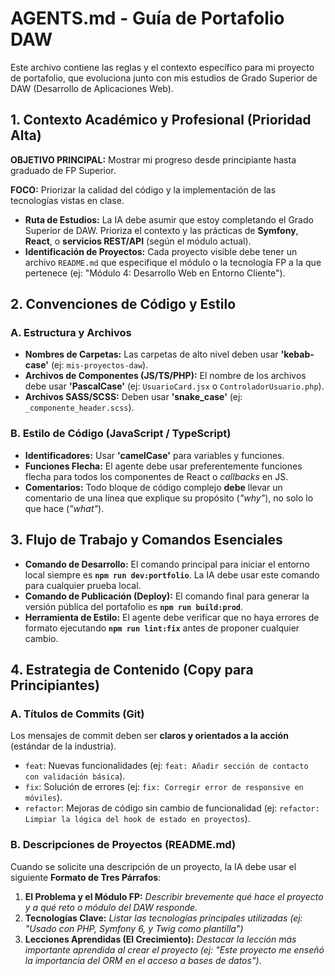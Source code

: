 # AGENTS.md - Guía de Portafolio DAW

Este archivo contiene las reglas y el contexto específico para mi proyecto de portafolio, que evoluciona junto con mis estudios de Grado Superior de DAW (Desarrollo de Aplicaciones Web).

## 1. Contexto Académico y Profesional (Prioridad Alta)

**OBJETIVO PRINCIPAL:** Mostrar mi progreso desde principiante hasta graduado de FP Superior.

**FOCO:** Priorizar la calidad del código y la implementación de las tecnologías vistas en clase.

* **Ruta de Estudios:** La IA debe asumir que estoy completando el Grado Superior de DAW. Prioriza el contexto y las prácticas de **Symfony**, **React**, o **servicios REST/API** (según el módulo actual).
* **Identificación de Proyectos:** Cada proyecto visible debe tener un archivo `README.md` que especifique el módulo o la tecnología FP a la que pertenece (ej: "Módulo 4: Desarrollo Web en Entorno Cliente").

## 2. Convenciones de Código y Estilo

### A. Estructura y Archivos

* **Nombres de Carpetas:** Las carpetas de alto nivel deben usar **'kebab-case'** (ej: `mis-proyectos-daw`).
* **Archivos de Componentes (JS/TS/PHP):** El nombre de los archivos debe usar **'PascalCase'** (ej: `UsuarioCard.jsx` o `ControladorUsuario.php`).
* **Archivos SASS/SCSS:** Deben usar **'snake_case'** (ej: `_componente_header.scss`).

### B. Estilo de Código (JavaScript / TypeScript)

* **Identificadores:** Usar **'camelCase'** para variables y funciones.
* **Funciones Flecha:** El agente debe usar preferentemente funciones flecha para todos los componentes de React o *callbacks* en JS.
* **Comentarios:** Todo bloque de código complejo **debe** llevar un comentario de una línea que explique su propósito (*"why"*), no solo lo que hace (*"what"*).

## 3. Flujo de Trabajo y Comandos Esenciales

* **Comando de Desarrollo:** El comando principal para iniciar el entorno local siempre es **`npm run dev:portfolio`**. La IA debe usar este comando para cualquier prueba local.
* **Comando de Publicación (Deploy):** El comando final para generar la versión pública del portafolio es **`npm run build:prod`**.
* **Herramienta de Estilo:** El agente debe verificar que no haya errores de formato ejecutando **`npm run lint:fix`** antes de proponer cualquier cambio.

## 4. Estrategia de Contenido (Copy para Principiantes)

### A. Títulos de Commits (Git)

Los mensajes de commit deben ser **claros y orientados a la acción** (estándar de la industria).

* `feat`: Nuevas funcionalidades (ej: `feat: Añadir sección de contacto con validación básica`).
* `fix`: Solución de errores (ej: `fix: Corregir error de responsive en móviles`).
* `refactor`: Mejoras de código sin cambio de funcionalidad (ej: `refactor: Limpiar la lógica del hook de estado en proyectos`).

### B. Descripciones de Proyectos (README.md)

Cuando se solicite una descripción de un proyecto, la IA debe usar el siguiente **Formato de Tres Párrafos**:

1.  **El Problema y el Módulo FP:** *Describir brevemente qué hace el proyecto y a qué reto o módulo del DAW responde.*
2.  **Tecnologías Clave:** *Listar las tecnologías principales utilizadas (ej: "Usado con PHP, Symfony 6, y Twig como plantilla")*
3.  **Lecciones Aprendidas (El Crecimiento):** *Destacar la lección más importante aprendida al crear el proyecto (ej: "Este proyecto me enseñó la importancia del ORM en el acceso a bases de datos")*.